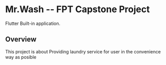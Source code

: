 # Mr.Wash -- FPT Capstone Project 

Flutter Built-in application.

## Overview 

This project is about Providing laundry service for user in the convenience way as posible
